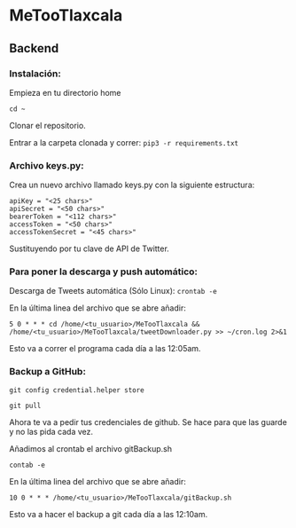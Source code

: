# MeTooTlaxcala

## Backend

### Instalación:

Empieza en tu directorio home 

```cd ~```

Clonar el repositorio.

Entrar a la carpeta clonada y correr: 
  ```pip3 -r requirements.txt```
  
### Archivo keys.py:

Crea un nuevo archivo llamado keys.py con la siguiente estructura:

```
apiKey = "<25 chars>"
apiSecret = "<50 chars>"
bearerToken = "<112 chars>"
accessToken = "<50 chars>"
accessTokenSecret = "<45 chars>"
```
Sustituyendo <X chars> por tu clave de API de Twitter.

### Para poner la descarga y push automático:

Descarga de Tweets automática (Sólo Linux):
```crontab -e ```
    
En la última linea del archivo que se abre añadir:
    
```5 0 * * * cd /home/<tu_usuario>/MeTooTlaxcala && /home/<tu_usuario>/MeTooTlaxcala/tweetDownloader.py >> ~/cron.log 2>&1```
    
Esto va a correr el programa cada día a las 12:05am.


### Backup a GitHub:

```git config credential.helper store```

```git pull```

Ahora te va a pedir tus credenciales de github. Se hace para que las guarde y no las pida cada vez.

Añadimos al crontab el archivo gitBackup.sh

```contab -e ```

En la última linea del archivo que se abre añadir:

```10 0 * * * /home/<tu_usuario>/MeTooTlaxcala/gitBackup.sh```

Esto va a hacer el backup a git cada día a las 12:10am.
